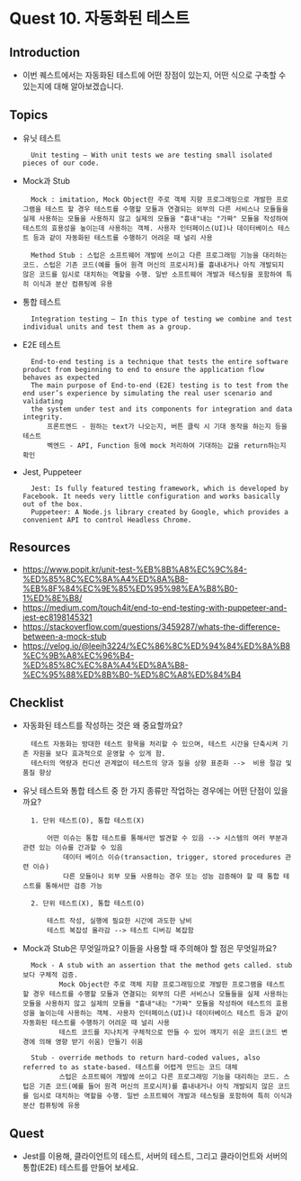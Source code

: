 # Quest 10. 자동화된 테스트

## Introduction
* 이번 퀘스트에서는 자동화된 테스트에 어떤 장점이 있는지, 어떤 식으로 구축할 수 있는지에 대해 알아보겠습니다.

## Topics
* 유닛 테스트

        Unit testing — With unit tests we are testing small isolated pieces of our code.

* Mock과 Stub

        Mock : imitation, Mock Object란 주로 객체 지향 프로그래밍으로 개발한 프로그램을 테스트 할 경우 테스트를 수행할 모듈과 연결되는 외부의 다른 서비스나 모듈들을 실제 사용하는 모듈을 사용하지 않고 실제의 모듈을 "흉내"내는 "가짜" 모듈을 작성하여 테스트의 효용성을 높이는데 사용하는 객체. 사용자 인터페이스(UI)나 데이터베이스 테스트 등과 같이 자동화된 테스트를 수행하기 어려운 때 널리 사용

        Method Stub : 스텁은 소프트웨어 개발에 쓰이고 다른 프로그래밍 기능을 대리하는 코드. 스텁은 기존 코드(예를 들어 원격 머신의 프로시저)를 흉내내거나 아직 개발되지 않은 코드를 임시로 대치하는 역할을 수행. 일반 소프트웨어 개발과 테스팅을 포함하여 특히 이식과 분산 컴퓨팅에 유용

* 통합 테스트

        Integration testing — In this type of testing we combine and test individual units and test them as a group.

* E2E 테스트

        End-to-end testing is a technique that tests the entire software product from beginning to end to ensure the application flow behaves as expected
        The main purpose of End-to-end (E2E) testing is to test from the end user’s experience by simulating the real user scenario and validating 
        the system under test and its components for integration and data integrity.
            프론트엔드 - 원하는 text가 나오는지, 버튼 클릭 시 기대 동작을 하는지 등을 테스트
            벡엔드 - API, Function 등에 mock 처리하여 기대하는 값을 return하는지 확인

* Jest, Puppeteer

        Jest: Is fully featured testing framework, which is developed by Facebook. It needs very little configuration and works basically out of the box.
        Puppeteer: A Node.js library created by Google, which provides a convenient API to control Headless Chrome.

## Resources
* https://www.popit.kr/unit-test-%EB%8B%A8%EC%9C%84-%ED%85%8C%EC%8A%A4%ED%8A%B8-%EB%8F%84%EC%9E%85%ED%95%98%EA%B8%B0-1%ED%8E%B8/
* https://medium.com/touch4it/end-to-end-testing-with-puppeteer-and-jest-ec8198145321
* https://stackoverflow.com/questions/3459287/whats-the-difference-between-a-mock-stub
* https://velog.io/@leejh3224/%EC%86%8C%ED%94%84%ED%8A%B8%EC%9B%A8%EC%96%B4-%ED%85%8C%EC%8A%A4%ED%8A%B8-%EC%95%88%ED%8B%B0-%ED%8C%A8%ED%84%B4

## Checklist
* 자동화된 테스트를 작성하는 것은 왜 중요할까요?

        테스트 자동화는 방대한 테스트 항목을 처리할 수 있으며, 테스트 시간을 단축시켜 기존 자원을 보다 효과적으로 운영할 수 있게 함. 
        테스터의 역량과 컨디션 관계없이 테스트의 양과 질을 상향 표준화 -->  비용 절감 및 품질 향상

* 유닛 테스트와 통합 테스트 중 한 가지 종류만 작업하는 경우에는 어떤 단점이 있을까요?

        1. 단위 테스트(O), 통합 테스트(X)

            어떤 이슈는 통합 테스트를 통해서만 발견할 수 있음 --> 시스템의 여러 부분과 관련 있는 이슈를 간과할 수 있음
                데이터 베이스 이슈(transaction, trigger, stored procedures 관련 이슈)
                다른 모듈이나 외부 모듈 사용하는 경우 또는 성능 검증해야 할 때 통합 테스트를 통해서만 검증 가능

        2. 단위 테스트(X), 통합 테스트(O)
            
            테스트 작성, 실행에 필요한 시간에 과도한 낭비
            테스트 복잡성 올라감 --> 테스트 디버깅 복잡함
            
* Mock과 Stub은 무엇일까요? 이들을 사용할 때 주의해야 할 점은 무엇일까요?

        Mock - A stub with an assertion that the method gets called. stub보다 구체적 검증. 
               Mock Object란 주로 객체 지향 프로그래밍으로 개발한 프로그램을 테스트 할 경우 테스트를 수행할 모듈과 연결되는 외부의 다른 서비스나 모듈들을 실제 사용하는 모듈을 사용하지 않고 실제의 모듈을 "흉내"내는 "가짜" 모듈을 작성하여 테스트의 효용성을 높이는데 사용하는 객체. 사용자 인터페이스(UI)나 데이터베이스 테스트 등과 같이 자동화된 테스트를 수행하기 어려운 때 널리 사용
               테스트 코드를 지나치게 구체적으로 만들 수 있어 깨지기 쉬운 코드(코드 변경에 의해 영향 받기 쉬움) 만들기 쉬움

        Stub - override methods to return hard-coded values, also referred to as state-based. 테스트를 어렵게 만드는 코드 대체
               스텁은 소프트웨어 개발에 쓰이고 다른 프로그래밍 기능을 대리하는 코드. 스텁은 기존 코드(예를 들어 원격 머신의 프로시저)를 흉내내거나 아직 개발되지 않은 코드를 임시로 대치하는 역할을 수행. 일반 소프트웨어 개발과 테스팅을 포함하여 특히 이식과 분산 컴퓨팅에 유용

## Quest
* Jest를 이용해, 클라이언트의 테스트, 서버의 테스트, 그리고 클라이언트와 서버의 통합(E2E) 테스트를 만들어 보세요.
